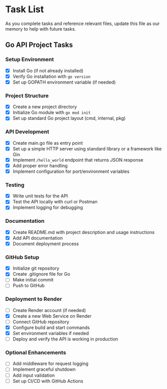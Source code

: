 # Task List

As you complete tasks and reference relevant files, update this file as our memory to help with future tasks.

## Go API Project Tasks

### Setup Environment
- [x] Install Go (if not already installed)
- [x] Verify Go installation with `go version`
- [x] Set up GOPATH environment variable (if needed)

### Project Structure
- [x] Create a new project directory
- [x] Initialize Go module with `go mod init`
- [x] Set up standard Go project layout (cmd, internal, pkg)

### API Development
- [x] Create main.go file as entry point
- [x] Set up a simple HTTP server using standard library or a framework like Gin
- [x] Implement `/hello_world` endpoint that returns JSON response
- [x] Add proper error handling
- [x] Implement configuration for port/environment variables

### Testing
- [x] Write unit tests for the API
- [x] Test the API locally with curl or Postman
- [x] Implement logging for debugging

### Documentation
- [x] Create README.md with project description and usage instructions
- [x] Add API documentation
- [x] Document deployment process

### GitHub Setup
- [x] Initialize git repository
- [x] Create .gitignore file for Go
- [ ] Make initial commit
- [ ] Push to GitHub

### Deployment to Render
- [ ] Create Render account (if needed)
- [x] Create a new Web Service on Render
- [ ] Connect GitHub repository
- [x] Configure build and start commands
- [x] Set environment variables if needed
- [ ] Deploy and verify the API is working in production

### Optional Enhancements
- [ ] Add middleware for request logging
- [ ] Implement graceful shutdown
- [ ] Add input validation
- [ ] Set up CI/CD with GitHub Actions